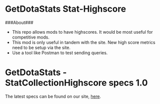 GetDotaStats Stat-Highscore
=====

###About###
 - This repo allows mods to have highscores. It would be most useful for competitive mods.
 - This mod is only useful in tandem with the site. New high score metrics need to be setup via the site.
 - Use a tool like Postman to test sending queries.

# GetDotaStats - StatCollectionHighscore specs 1.0 #

The latest specs can be found on our site, [here](https://getdotastats.com/#docs__stat-highscore).
